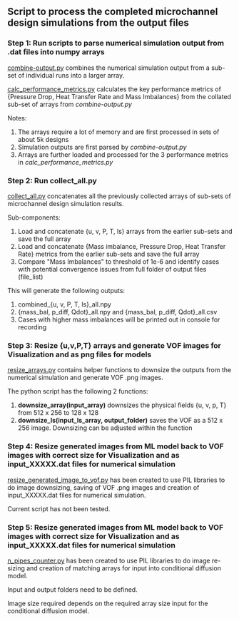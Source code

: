 ## Script to process the completed microchannel design simulations from the output files


### Step 1: Run scripts to parse numerical simulation output from .dat files into numpy arrays
[combine-output.py](https://github.com/ooichinchun/Microchannel-Designs/blob/main/ProcessDesigns/combine-output.py) combines the numerical simulation output from a sub-set of individual runs into a larger array.

[calc_performance_metrics.py](https://github.com/ooichinchun/Microchannel-Designs/blob/main/ProcessDesigns/calc_performance_metrics.py) calculates the key performance metrics of {Pressure Drop, Heat Transfer Rate and Mass Imbalances} from the collated sub-set of arrays from *combine-output.py*

Notes:
1) The arrays require a lot of memory and are first processed in sets of about 5k designs
2) Simulation outputs are first parsed by *combine-output.py*
3) Arrays are further loaded and processed for the 3 performance metrics in *calc_performance_metrics.py*

### Step 2: Run collect_all.py
[collect_all.py](https://github.com/ooichinchun/Microchannel-Designs/blob/main/ProcessDesigns/collect_all.py) concatenates all the previously collected arrays of sub-sets of microchannel design simulation results.

Sub-components: 
1) Load and concatenate {u, v, P, T, ls} arrays from the earlier sub-sets and save the full array
2) Load and concatenate {Mass imbalance, Pressure Drop, Heat Transfer Rate} metrics from the earlier sub-sets and save the full array
3) Compare "Mass Imbalances" to threshold of 1e-6 and identify cases with potential convergence issues from full folder of output files (file_list)

This will generate the following outputs:
1) combined_{u, v, P, T, ls}_all.npy
2) {mass_bal, p_diff, Qdot}_all.npy and {mass_bal, p_diff, Qdot}_all.csv
3) Cases with higher mass imbalances will be printed out in console for recording


### Step 3: Resize {u,v,P,T} arrays and generate VOF images for Visualization and as png files for models

[resize_arrays.py](https://github.com/ooichinchun/Microchannel-Designs/blob/main/ProcessDesigns/resize_arrays.py) contains helper functions to downsize the outputs from the numerical simulation and generate VOF .png images.

The python script has the following 2 functions:
1) **downsize_array(input_array)** downsizes the physical fields {u, v, p, T} from 512 x 256 to 128 x 128
2) **downsize_ls(input_ls_array, output_folder)** saves the VOF as a 512 x 256 image. Downsizing can be adjusted within the function


### Step 4: Resize generated images from ML model back to VOF images with correct size for Visualization and as input_XXXXX.dat files for numerical simulation

[resize_generated_image_to_vof.py](https://github.com/ooichinchun/Microchannel-Designs/blob/main/ProcessDesigns/resize_generated_image_to_vof.py) has been created to use PIL libraries to do image downsizing, saving of VOF .png images and creation of input_XXXXX.dat files for numerical simulation. 

Current script has not been tested.

### Step 5: Resize generated images from ML model back to VOF images with correct size for Visualization and as input_XXXXX.dat files for numerical simulation

[n_pipes_counter.py](https://github.com/ooichinchun/Microchannel-Designs/blob/main/ProcessDesigns/n_pipes_counter.py) has been created to use PIL libraries to do image re-sizing and creation of matching arrays for input into conditional diffusion model. 

Input and output folders need to be defined.

Image size required depends on the required array size input for the conditional diffusion model.
